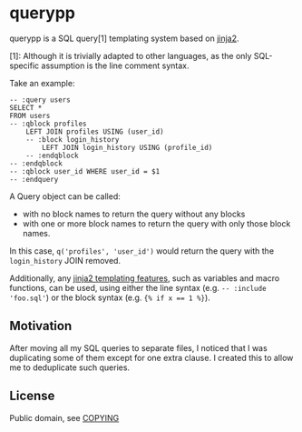 # querypp

querypp is a SQL query[1] templating system based on [jinja2](https://palletsprojects.com/p/jinja/).

[1]: Although it is trivially adapted to other languages, as the only SQL-specific assumption is the line comment
syntax.

Take an example:

```
-- :query users
SELECT *
FROM users
-- :qblock profiles
	LEFT JOIN profiles USING (user_id)
	-- :block login_history
		LEFT JOIN login_history USING (profile_id)
	-- :endqblock
-- :endqblock
-- :qblock user_id WHERE user_id = $1
-- :endquery
```

A Query object can be called:
  - with no block names to return the query without any blocks
  - with one or more block names to return the query with only those block names.

In this case, `q('profiles', 'user_id')` would return the query with the `login_history` JOIN removed.

Additionally, any [jinja2 templating features](https://jinja.readthedocs.io/en/2.10.x/templates/),
such as variables and macro functions, can be used, using either the line syntax (e.g. `-- :include 'foo.sql'`)
or the block syntax (e.g. `{% if x == 1 %}`).

## Motivation

After moving all my SQL queries to separate files,
I noticed that I was duplicating some of them except for one extra clause.
I created this to allow me to deduplicate such queries.

## License

Public domain, see [COPYING](https://github.com/bmintz/querypp/blob/master/COPYING)

